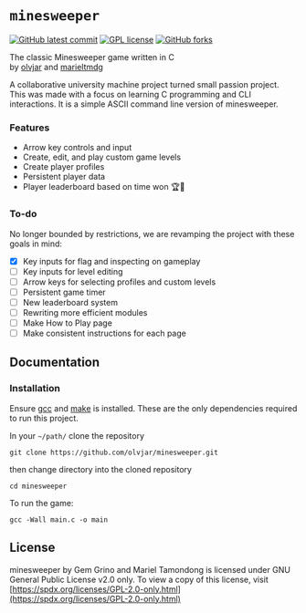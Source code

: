 # `minesweeper`

[![GitHub latest commit](https://badgen.net/github/last-commit/olvjar/minesweeper)](https://GitHub.com/olvjar/minesweeper/commit) [![GPL license](https://img.shields.io/badge/License-GPLv2.0-blue.svg)](https://spdx.org/licenses/GPL-2.0-only.html) [![GitHub forks](https://img.shields.io/github/forks/olvjar/minesweeper.svg?style=social&label=Fork&maxAge=2592000)](https://github.com/olvjar/minesweeper)

The classic Minesweeper game written in C  
by [olvjar](https://github.com/olvjar) and [marieltmdg](https://github.com/marieltmdg)

A collaborative university machine project turned small passion project. This was made with a focus on learning C programming and CLI interactions. It is a simple ASCII command line version of minesweeper.

### Features

- Arrow key controls and input
- Create, edit, and play custom game levels
- Create player profiles
- Persistent player data
- Player leaderboard based on time won 🏆🎉

### To-do

No longer bounded by restrictions, we are revamping the project with these goals in mind:

- [X] Key inputs for flag and inspecting on gameplay
- [ ] Key inputs for level editing
- [ ] Arrow keys for selecting profiles and custom levels
- [ ] Persistent game timer
- [ ] New leaderboard system
- [ ] Rewriting more efficient modules
- [ ] Make How to Play page
- [ ] Make consistent instructions for each page

## Documentation

### Installation

Ensure [gcc]() and [make]() is installed. These are the only dependencies required to run this project.

In your `~/path/` clone the repository

```
git clone https://github.com/olvjar/minesweeper.git
```

then change directory into the cloned repository

```
cd minesweeper
```

To run the game:

```
gcc -Wall main.c -o main
```

## License

minesweeper by Gem Grino and Mariel Tamondong is licensed under GNU General Public License v2.0 only. To view a copy of this license, visit [https://spdx.org/licenses/GPL-2.0-only.html](https://spdx.org/licenses/GPL-2.0-only.html)
